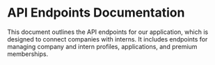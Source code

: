 # API Endpoints Documentation

This document outlines the API endpoints for our application, which is designed to connect companies with interns. It includes endpoints for managing company and intern profiles, applications, and premium memberships.
